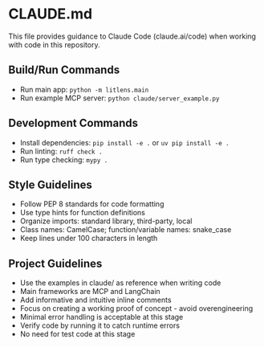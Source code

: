 # CLAUDE.md

This file provides guidance to Claude Code (claude.ai/code) when working with code in this repository.

## Build/Run Commands
- Run main app: `python -m litlens.main`
- Run example MCP server: `python claude/server_example.py`

## Development Commands
- Install dependencies: `pip install -e .` or `uv pip install -e .`
- Run linting: `ruff check .`
- Run type checking: `mypy .`

## Style Guidelines
- Follow PEP 8 standards for code formatting
- Use type hints for function definitions
- Organize imports: standard library, third-party, local
- Class names: CamelCase; function/variable names: snake_case
- Keep lines under 100 characters in length

## Project Guidelines
- Use the examples in claude/ as reference when writing code
- Main frameworks are MCP and LangChain
- Add informative and intuitive inline comments
- Focus on creating a working proof of concept - avoid overengineering
- Minimal error handling is acceptable at this stage
- Verify code by running it to catch runtime errors
- No need for test code at this stage